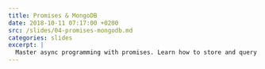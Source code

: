 ```yaml
---
title: Promises & MongoDB
date: 2018-10-11 07:17:00 +0200
src: /slides/04-promises-mongodb.md
categories: slides
excerpt: |
  Master async programming with promises. Learn how to store and query data in a NoSQL database. You’ll also learn how to use express to serve data from the database to your client app.
---
```

